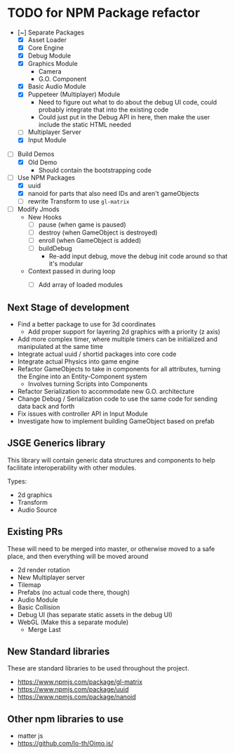 # TODO for NPM Package refactor

- [~] Separate Packages
    - [x] Asset Loader
    - [x] Core Engine
    - [x] Debug Module
    - [x] Graphics Module
        - Camera
        - G.O. Component
    - [x] Basic Audio Module
    - [x] Puppeteer (Multiplayer) Module
        - Need to figure out what to do about the debug UI code, could probably integrate that into the existing code
        - Could just put in the Debug API in here, then make the user include the static HTML needed
    - [ ] Multiplayer Server
    - [x] Input Module
- [ ] Build Demos
    - [x] Old Demo
        - Should contain the bootstrapping code
- [ ] Use NPM Packages
    - [x] uuid
    - [x] nanoid for parts that also need IDs and aren't gameObjects
    - [ ] rewrite Transform to use `gl-matrix`
- [ ] Modify Jmods
    - New Hooks
        - [ ] pause (when game is paused)
        - [ ] destroy (when GameObject is destroyed)
        - [ ] enroll (when GameObject is added)
        - [ ] buildDebug
            - Re-add input debug, move the debug init code around so that it's modular
    - Context passed in during loop
        - [ ] Add array of loaded modules


## Next Stage of development

- Find a better package to use for 3d coordinates
    - Add proper support for layering 2d graphics with a priority (z axis)
- Add more complex timer, where multiple timers can be initialized and manipulated at the same time
- Integrate actual uuid / shortid packages into core code
- Integrate actual Physics into game engine
- Refactor GameObjects to take in components for all attributes, turning the Engine into an Entity-Component system
    - Involves turning Scripts into Components
- Refactor Serialization to accommodate new G.O. architecture
- Change Debug / Serialization code to use the same code for sending data back and forth
- Fix issues with controller API in Input Module
- Investigate how to implement building GameObject based on prefab

## JSGE Generics library

This library will contain generic data structures and components to help facilitate interoperability with other modules.

Types:
- 2d graphics
- Transform
- Audio Source

## Existing PRs

These will need to be merged into master, or otherwise moved to a safe place, and then everything will be moved around

- 2d render rotation
- New Multiplayer server
- Tilemap
- Prefabs (no actual code there, though)
- Audio Module
- Basic Collision
- Debug UI (has separate static assets in the debug UI)
- WebGL (Make this a separate module)
    - Merge Last

## New Standard libraries

These are standard libraries to be used throughout the project.

- https://www.npmjs.com/package/gl-matrix
- https://www.npmjs.com/package/uuid
- https://www.npmjs.com/package/nanoid

## Other npm libraries to use

- matter js
- https://github.com/lo-th/Oimo.js/
